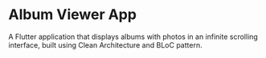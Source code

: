 # Album Viewer App

A Flutter application that displays albums with photos in an infinite scrolling interface, built using Clean Architecture and BLoC pattern.

